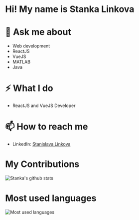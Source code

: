 # Hi! My name is Stanka Linkova


# 💬 Ask me about 
* Web development
* ReactJS
* VueJS
* MATLAB
* Java


# ⚡️ What I do
- ReactJS and VueJS Developer

# 📫 How to reach me
- LinkedIn: [Stanislava Linkova](https://www.linkedin.com/in/stanislava-linkova-3661a2226)


# My Contributions
![Stanka's github stats](https://github-readme-stats.vercel.app/api?username=stankaLinkova&count_private=true&show_icons=true&theme=dark)

# Most used languages
![Most used languages](https://github-readme-stats.vercel.app/api/top-langs/?username=stankaLinkova&count_private=true&layout=compact&title_color=553c9a&text_color=1a202c&hide=jupyter%20notebook,html)


<!--
**stankaLinkova/stankaLinkova** is a ✨ _special_ ✨ repository because its `README.md` (this file) appears on your GitHub profile.

Here are some ideas to get you started:

- 🔭 I’m currently working on ...
- 🌱 I’m currently learning ...
- 👯 I’m looking to collaborate on ...
- 🤔 I’m looking for help with ...
- 💬 Ask me about ...
- 📫 How to reach me: ...
- 😄 Pronouns: ...
- ⚡ Fun fact: ...
-->
